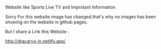 Website like Sports Live TV and Improtant Information

Sorry For this website image has changed.that's why no images has been showing on the website in github pages.

But I share a Link this Website :

http://dracarys-in.netlify.app/
